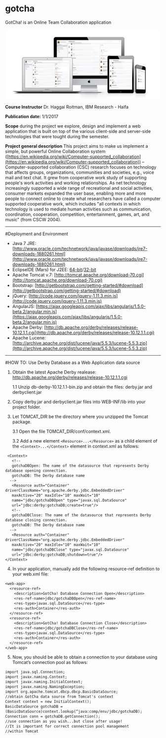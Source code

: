 # gotcha
GotCha! is an Online Team Collaboration application

![alt tag](https://github.com/AhmadHakroosh/gotcha/blob/master/devices.png)

**Course Instructor**
Dr. Haggai Roitman, IBM Research - Haifa

**Publication date:** 1/1/2017

**Scope**
during the project we explore, design and implement a web application that is built on top of the various client-side and server-side technologies that were tought during the semester.

**Project general description**
This project aims to make us implement a simple, but powerful Online Collaboration system ([https://en.wikipedia.org/wiki/Computer-supported_collaboration](https://en.wikipedia.org/wiki/Computer-supported_collaboration)) – Computer-supported collaboration (CSC) research focuses on technology that affects groups, organizations, communities and societies, e.g., voice mail and text chat. It grew from cooperative work study of supporting people's work activities and working relationships. As net technology increasingly supported a wide range of recreational and social activities, consumer markets expanded the user base, enabling more and more people to connect online to create what researchers have called a computer supported cooperative work, which includes "all contexts in which technology is used to mediate human activities such as communication, coordination, cooperation, competition, entertainment, games, art, and music" (from CSCW 2004).

----------


#Deployment and Environment 

- Java 7 JRE: [http://www.oracle.com/technetwork/java/javase/downloads/jre7-downloads-1880261.html](http://www.oracle.com/technetwork/java/javase/downloads/jre7-downloads-1880261.html)
- EclipseIDE (Mars) for J2EE: [64-bit](http://www.eclipse.org/downloads/download.php?file=/technology/epp/downloads/release/mars/2/eclipse-jee-mars-2-win32-x86_64.zip)/[32-bit](http://www.eclipse.org/downloads/download.php?file=/technology/epp/downloads/release/mars/2/eclipse-jee-mars-2-win32.zip)
- Apache Tomcat v.7: [http://tomcat.apache.org/download-70.cgi](http://tomcat.apache.org/download-70.cgi)
- Bootstrap: [http://getbootstrap.com/getting-started/#download](http://getbootstrap.com/getting-started/#download)
- jQuery: [http://code.jquery.com/jquery-1.11.3.min.js](http://code.jquery.com/jquery-1.11.3.min.js)
- AngularJS: [https://ajax.googleapis.com/ajax/libs/angularjs/1.5.0-beta.2/angular.min.js](https://ajax.googleapis.com/ajax/libs/angularjs/1.5.0-beta.2/angular.min.js)
- Apache Derby: [http://db.apache.org/derby/releases/release-10.12.1.1.cgi](http://db.apache.org/derby/releases/release-10.12.1.1.cgi)
- Apache Lucene: [http://archive.apache.org/dist/lucene/java/5.5.3/lucene-5.5.3.zip](http://archive.apache.org/dist/lucene/java/5.5.3/lucene-5.5.3.zip)


----------

#HOW TO: Use Derby Database as a Web Application data source

1. Obtain the latest Apache Derby realease:
	http://db.apache.org/derby/releases/release-10.12.1.1.cgi

	1.1 Unzip db-derby-10.12.1.1-bin.zip and obtain the files:
	derby.jar and derbyclient.jar

2. Copy derby.jar and derbyclient.jar files into WEB-INF/lib into your project folder.

3. Let TOMCAT_DIR be the directory where you unzipped the Tomcat
package.

	3.1 Open the file TOMCAT_DIR/conf/context.xml.

	3.2 Add a new element `<Resource>...</Resource>` as a child element of the `<Context>...</Context>` element in context.xml as follows:

  ```
   <Context>
     <!--
     gotchaDBOpen: The name of the datasource that represents Derby database opening connection.
     gotchaDB: The Derby database name
  	-->
     <Resource auth="Container" driverClassName="org.apache.derby.jdbc.EmbeddedDriver" 
     maxActive="20" maxIdle="10" maxWait="10" 
     name="jdbc/gotchaDBOpen" type="javax.sql.DataSource" 
     url="jdbc:derby:gotchaDB;create=true"/>
     <!--
     gotchaDBClose: The name of the datasource that represents Derby database closing connection.
     gotchaDB: The Derby database name
  	-->
     <Resource auth="Container" driverClassName="org.apache.derby.jdbc.EmbeddedDriver" 
     maxActive="20" maxIdle="10" maxWait="10" 
     name="jdbc/gotchaDBClose" type="javax.sql.DataSource" 
     url="jdbc:derby:gotchaDB;shutdown=true"/>
  </Context>
  ```
 4. In your application, manually add the following resource-ref definition to your web.xml file:

  ```
  <web-app>
    <resource-ref>
      <description>GotCha! Database Connection Open</description>
      <res-ref-name>jdbc/gotchaDBOpen</res-ref-name>
      <res-type>javax.sql.DataSource</res-type>
      <res-auth>Container</res-auth>
    </resource-ref>
    <resource-ref>
      <description>GotCha! Database Connection Close</description>
      <res-ref-name>jdbc/gotchaDBClose</res-ref-name>
      <res-type>javax.sql.DataSource</res-type>
      <res-auth>Container</res-auth>
    </resource-ref>
  </web-app>
  ```

 5. Now, you should be able to obtain a connection to your database using Tomcat’s connection pool as follows:

```
import java.sql.Connection;
import javax.naming.Context;
import javax.naming.InitialContext;
import javax.naming.NamingException;
import org.apache.tomcat.dbcp.dbcp.BasicDataSource;
//obtain GotCha data source from Tomcat's context
Context context = new InitialContext();
BasicDataSource gotchaDB = (BasicDataSource)context.lookup(“java:comp/env/jdbc/gotchaDB);
Connection conn = gotchaDB.getConnection();
//use connection as you wish...but close after usage!
//It is important for correct connection pool management
//within Tomcat
```